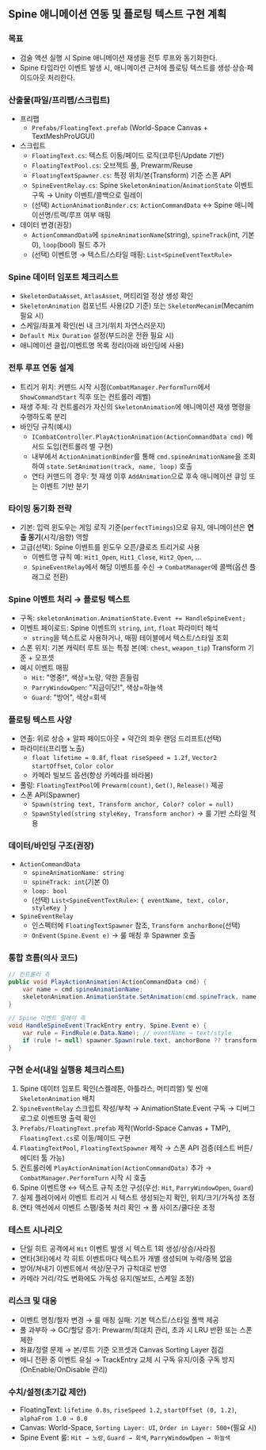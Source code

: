 ## Spine 애니메이션 연동 및 플로팅 텍스트 구현 계획

### 목표
- 검술 액션 실행 시 Spine 애니메이션 재생을 전투 루프와 동기화한다.
- Spine 타임라인 이벤트 발생 시, 애니메이션 근처에 플로팅 텍스트를 생성·상승·페이드아웃 처리한다.

### 산출물(파일/프리팹/스크립트)
- 프리팹
  - `Prefabs/FloatingText.prefab` (World-Space Canvas + TextMeshProUGUI)
- 스크립트
  - `FloatingText.cs`: 텍스트 이동/페이드 로직(코루틴/Update 기반)
  - `FloatingTextPool.cs`: 오브젝트 풀, Prewarm/Reuse
  - `FloatingTextSpawner.cs`: 특정 위치/본(Transform) 기준 스폰 API
  - `SpineEventRelay.cs`: Spine `SkeletonAnimation`/`AnimationState` 이벤트 구독 → Unity 이벤트/콜백으로 릴레이
  - (선택) `ActionAnimationBinder.cs`: `ActionCommandData` ↔ Spine 애니메이션명/트랙/루프 여부 매핑
- 데이터 변경(권장)
  - `ActionCommandData`에 `spineAnimationName`(string), `spineTrack`(int, 기본 0), `loop`(bool) 필드 추가
  - (선택) 이벤트명 → 텍스트/스타일 매핑: `List<SpineEventTextRule>`

### Spine 데이터 임포트 체크리스트
- `SkeletonDataAsset`, `AtlasAsset`, 머티리얼 정상 생성 확인
- `SkeletonAnimation` 컴포넌트 사용(2D 기준) 또는 `SkeletonMecanim`(Mecanim 필요 시)
- 스케일/좌표계 확인(씬 내 크기/위치 자연스러운지)
- `Default Mix Duration` 설정(부드러운 전환 필요 시)
- 애니메이션 클립/이벤트명 목록 정리(아래 바인딩에 사용)

### 전투 루프 연동 설계
- 트리거 위치: 커맨드 시작 시점(`CombatManager.PerformTurn`에서 `ShowCommandStart` 직후 또는 컨트롤러 레벨)
- 재생 주체: 각 컨트롤러가 자신의 `SkeletonAnimation`에 애니메이션 재생 명령을 수행하도록 분리
- 바인딩 규칙(예시)
  - `ICombatController.PlayActionAnimation(ActionCommandData cmd)` 메서드 도입(컨트롤러 별 구현)
  - 내부에서 `ActionAnimationBinder`를 통해 `cmd.spineAnimationName`을 조회하여 `state.SetAnimation(track, name, loop)` 호출
  - 연타 커맨드의 경우: 첫 재생 이후 `AddAnimation`으로 후속 애니메이션 큐잉 또는 이벤트 기반 분기

### 타이밍 동기화 전략
- 기본: 입력 윈도우는 게임 로직 기준(`perfectTimings`)으로 유지, 애니메이션은 **연출 동기**(시각/음향) 역할
- 고급(선택): Spine 이벤트를 윈도우 오픈/클로즈 트리거로 사용
  - 이벤트명 규칙 예: `Hit1_Open`, `Hit1_Close`, `Hit2_Open`, ...
  - `SpineEventRelay`에서 해당 이벤트를 수신 → `CombatManager`에 콜백(옵션 플래그로 전환)

### Spine 이벤트 처리 → 플로팅 텍스트
- 구독: `skeletonAnimation.AnimationState.Event += HandleSpineEvent;`
- 이벤트 페이로드: Spine 이벤트의 `string`, `int`, `float` 파라미터 해석
  - `string`을 텍스트로 사용하거나, 매핑 테이블에서 텍스트/스타일 조회
- 스폰 위치: 기본 캐릭터 루트 또는 특정 본(예: `chest`, `weapon_tip`) Transform 기준 + 오프셋
- 예시 이벤트 매핑
  - `Hit`: "명중!", 색상=노랑, 약한 흔들림
  - `ParryWindowOpen`: "지금이닷!", 색상=하늘색
  - `Guard`: "방어", 색상=회색

### 플로팅 텍스트 사양
- 연출: 위로 상승 + 알파 페이드아웃 + 약간의 좌우 랜덤 드리프트(선택)
- 파라미터(프리팹 노출)
  - `float lifetime = 0.8f`, `float riseSpeed = 1.2f`, `Vector2 startOffset`, `Color color`
  - 카메라 빌보드 옵션(항상 카메라를 바라봄)
- 풀링: `FloatingTextPool`에 `Prewarm(count)`, `Get()`, `Release()` 제공
- 스폰 API(Spawner)
  - `Spawn(string text, Transform anchor, Color? color = null)`
  - `SpawnStyled(string styleKey, Transform anchor)` → 룰 기반 스타일 적용

### 데이터/바인딩 구조(권장)
- `ActionCommandData`
  - `spineAnimationName: string`
  - `spineTrack: int`(기본 0)
  - `loop: bool`
  - (선택) `List<SpineEventTextRule>`: `{ eventName, text, color, styleKey }`
- `SpineEventRelay`
  - 인스펙터에 `FloatingTextSpawner` 참조, `Transform anchorBone`(선택)
  - `OnEvent(Spine.Event e)` → 룰 매칭 후 Spawner 호출

### 통합 흐름(의사 코드)
```csharp
// 컨트롤러 측
public void PlayActionAnimation(ActionCommandData cmd) {
    var name = cmd.spineAnimationName;
    skeletonAnimation.AnimationState.SetAnimation(cmd.spineTrack, name, cmd.loop);
}

// Spine 이벤트 릴레이 측
void HandleSpineEvent(TrackEntry entry, Spine.Event e) {
    var rule = FindRule(e.Data.Name); // eventName → text/style
    if (rule != null) spawner.Spawn(rule.text, anchorBone ?? transform, rule.color);
}
```

### 구현 순서(내일 실행용 체크리스트)
1. Spine 데이터 임포트 확인(스켈레톤, 아틀라스, 머티리얼) 및 씬에 `SkeletonAnimation` 배치
2. `SpineEventRelay` 스크립트 작성/부착 → AnimationState.Event 구독 → 디버그 로그로 이벤트명 출력 확인
3. `Prefabs/FloatingText.prefab` 제작(World-Space Canvas + TMP), `FloatingText.cs`로 이동/페이드 구현
4. `FloatingTextPool`, `FloatingTextSpawner` 제작 → 스폰 API 검증(테스트 버튼/에디터 툴 가능)
5. 컨트롤러에 `PlayActionAnimation(ActionCommandData)` 추가 → `CombatManager.PerformTurn` 시작 시 호출
6. Spine 이벤트명 ↔ 텍스트 규칙 초안 구성(우선: `Hit`, `ParryWindowOpen`, `Guard`)
7. 실제 플레이에서 이벤트 트리거 시 텍스트 생성되는지 확인, 위치/크기/가독성 조정
8. 연타 액션에서 이벤트 스팸/중복 처리 확인 → 풀 사이즈/쿨다운 조정

### 테스트 시나리오
- 단일 히트 공격에서 `Hit` 이벤트 발생 시 텍스트 1회 생성/상승/사라짐
- 연타(3타)에서 각 히트 이벤트마다 텍스트가 개별 생성되며 누락/중복 없음
- 방어/쳐내기 이벤트에서 색상/문구가 규칙대로 반영
- 카메라 거리/각도 변화에도 가독성 유지(빌보드, 스케일 조정)

### 리스크 및 대응
- 이벤트 명칭/철자 변경 → 룰 매칭 실패: 기본 텍스트/스타일 폴백 제공
- 풀 과부하 → GC/할당 증가: Prewarm/최대치 관리, 초과 시 LRU 반환 또는 스폰 제한
- 좌표/정렬 문제 → 본/루트 기준 오프셋과 Canvas Sorting Layer 점검
- 애니 전환 중 이벤트 유실 → TrackEntry 교체 시 구독 유지/이중 구독 방지(OnEnable/OnDisable 관리)

### 수치/설정(초기값 제안)
- FloatingText: `lifetime 0.8s`, `riseSpeed 1.2`, `startOffset (0, 1.2)`, `alphaFrom 1.0 → 0.0`
- Canvas: World-Space, `Sorting Layer: UI`, `Order in Layer: 500+`(필요 시)
- Spine Event 룰: `Hit → 노랑`, `Guard → 회색`, `ParryWindowOpen → 하늘색`


